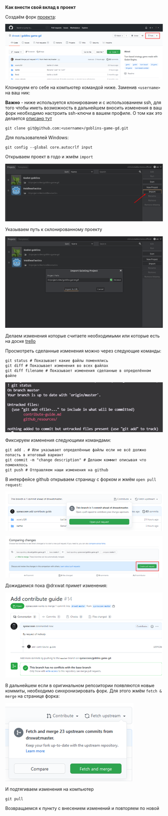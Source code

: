 **Как внести свой вклад в проект**

Создаём форк [проекта](https://github.com/drxwat/goblins-game-gd):

![fork](github_resources/fork.png)

Клонируем его себе на компьютер командой ниже. Заменив `<username>` на ваш ник:

**Важно** - ниже используется клонирование и с использованием ssh, для того чтобы иметь возможность в дальнейшем вносить изменения в ваш форк необходимо настроить ssh-ключи в вашем профиле. О том как это делается [описано тут](https://docs.github.com/en/github/authenticating-to-github/connecting-to-github-with-ssh/generating-a-new-ssh-key-and-adding-it-to-the-ssh-agent)

```
git clone git@github.com:<username>/goblins-game-gd.git
```

Для пользователей Windows:

```
git config --global core.autocrlf input
```

Открываем проект в годо и жмём `import`

![godot_import](github_resources/godot_import.png)

Указываем путь к склонированному проекту

![godot_import_continue](github_resources/godot_import_continue.png)

Делаем изменения которые считаете необходимыми или которые есть на доске [trello](https://trello.com/b/XNZWmtdJ/godot-goblins-turned-based-game)

Просмотреть сделанные изменения можно через следующие команды:

```
git status # Показывает какие файлы поменялись
git diff # Показывает изменения во всех файлах
git diff filename # Показывает изменения сделанные в определённом файле
```

![git_status](github_resources/git_status.png)

Фиксируем изменения следующими командами:

```
git add . # Или указывает определённые файлы если не всё должно попасть в итоговый вариант
git commit -m "change description" # Делаем коммит описывая что поменялось
git push # Отправляем наши изменения на github
```

В интерфейсе github открываем страницу с форком и жмём `open pull request`:

![pull_request](github_resources/pull_request.png)

![compare_changes](github_resources/compare_changes.png)

Дожидаемся пока @drxwat примет изменения:

![pull_request_conversations](github_resources/pull_request_conversations.png)

В дальнейшем если в оригинальном репозитории появляются новые коммиты, необходимо синхронизировать форк. Для этого жмём `fetch & merge` на странице форка:

![fetch_and_merge](github_resources/fetch_and_merge.png)

И подтягиваем изменения на компьютер
```
git pull
```

Возвращаемся к пункту с внесением изменений и повторяем по новой